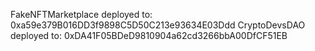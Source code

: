 FakeNFTMarketplace deployed to:  0xa59e379B016DD3f9898C5D50C213e93634E03Ddd
CryptoDevsDAO deployed to:  0xDA41F05BDeD9810904a62cd3266bbA00DfCF51EB
